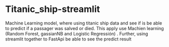 # Titanic_ship-streamlit
Machine Learning model, where using titanic ship data and see if  is be able to predict if a passager was salved or died. This apply use Machien learning (Random Forest, gassianNB and Logistic Regressión) . Further, using streamlit together to FastApi be able to see the predict result
